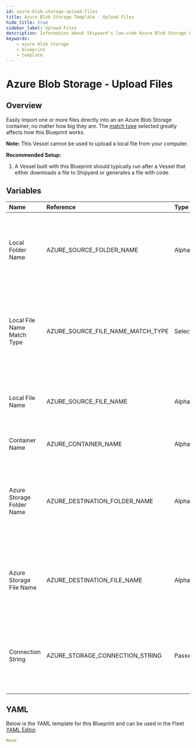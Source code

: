 ```yaml
---
id: azure-blob-storage-upload-files
title: Azure Blob Storage Template - Upload Files
hide_title: true
sidebar_label: Upload Files
description: Information about Shipyard's low-code Azure Blob Storage Upload Files blueprint. Easily import one or more files directly into an Azure Blob Storage container, no matter how big they are. 
keywords:
    - azure blob storage
    - blueprint
    - template
---
```


# Azure Blob Storage - Upload Files

## Overview

Easily import one or more files directly into an an Azure Blob Storage container, no matter how big they are. The [match type](https://www.shipyardapp.com/docs/reference/blueprint-library/match-type/) selected greatly affects how this Blueprint works.

**Note:** This Vessel cannot be used to upload a local file from your computer.

**Recommended Setup:**

1. A Vessel built with this Blueprint should typically run after a Vessel that either downloads a file to Shipyard or generates a file with code. 


## Variables

| Name | Reference | Type | Required | Default | Options | Description |
|:-----|:----------|:-----|:---------|:--------|:--------|:------------|
| Local Folder Name | AZURE_SOURCE_FOLDER_NAME  | Alphanumeric |:heavy_minus_sign: | - | - | Name of the local folder on Shipyard to upload the target file from. If left blank, will look in the home directory. |
| Local File Name Match Type | AZURE_SOURCE_FILE_NAME_MATCH_TYPE  | Select |:white_check_mark: | exact_match | Exact Match: `exact_match`<br></br><br></br>Regex Match: `regex_match`<br></br><br></br> | Determines if the text in "Local File Name" will look for one file with exact match, or multiple files using regex. |
| Local File Name | AZURE_SOURCE_FILE_NAME  | Alphanumeric |:white_check_mark: | - | - | Name of the target file on Shipyard. Can be regex if "Match Type" is set accordingly. |
| Container Name | AZURE_CONTAINER_NAME  | Alphanumeric |:white_check_mark: | - | - | Name of the target Azure storage container. |
| Azure Storage Folder Name | AZURE_DESTINATION_FOLDER_NAME  | Alphanumeric |:heavy_minus_sign: | - | - | Folder where the file(s) should be downloaded in the Azure Storage container. Leaving blank will place the file in the root directory. |
| Azure Storage File Name | AZURE_DESTINATION_FILE_NAME  | Alphanumeric |:heavy_minus_sign: | - | - | What to name the file(s) being uploaded to Azure Storage. If left blank, defaults to the original file name(s). |
| Connection String | AZURE_STORAGE_CONNECTION_STRING  | Password |:white_check_mark: | - | - | Connection string for programmatic access to upload the file to the specified Azure storage container. |

## YAML
Below is the YAML template for this Blueprint and can be used in the Fleet [YAML Editor](../../reference/fleets/yaml-editor.md).
```yaml
None
```
